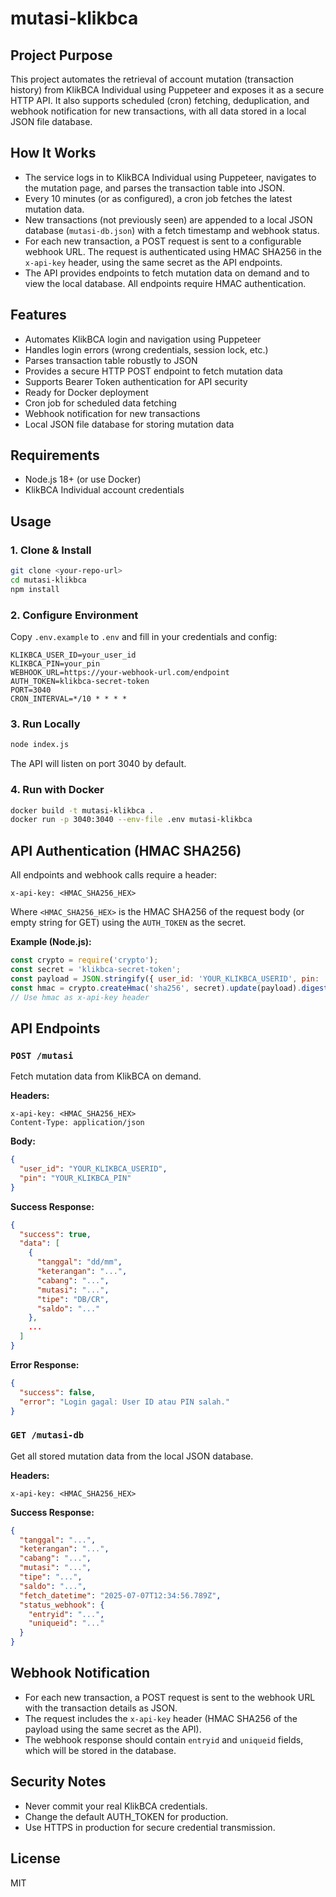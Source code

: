 # mutasi-klikbca

## Project Purpose
This project automates the retrieval of account mutation (transaction history) from KlikBCA Individual using Puppeteer and exposes it as a secure HTTP API. It also supports scheduled (cron) fetching, deduplication, and webhook notification for new transactions, with all data stored in a local JSON file database.

## How It Works
- The service logs in to KlikBCA Individual using Puppeteer, navigates to the mutation page, and parses the transaction table into JSON.
- Every 10 minutes (or as configured), a cron job fetches the latest mutation data.
- New transactions (not previously seen) are appended to a local JSON database (`mutasi-db.json`) with a fetch timestamp and webhook status.
- For each new transaction, a POST request is sent to a configurable webhook URL. The request is authenticated using HMAC SHA256 in the `x-api-key` header, using the same secret as the API endpoints.
- The API provides endpoints to fetch mutation data on demand and to view the local database. All endpoints require HMAC authentication.

## Features
- Automates KlikBCA login and navigation using Puppeteer
- Handles login errors (wrong credentials, session lock, etc.)
- Parses transaction table robustly to JSON
- Provides a secure HTTP POST endpoint to fetch mutation data
- Supports Bearer Token authentication for API security
- Ready for Docker deployment
- Cron job for scheduled data fetching
- Webhook notification for new transactions
- Local JSON file database for storing mutation data

## Requirements
- Node.js 18+ (or use Docker)
- KlikBCA Individual account credentials

## Usage

### 1. Clone & Install
```sh
git clone <your-repo-url>
cd mutasi-klikbca
npm install
```

### 2. Configure Environment
Copy `.env.example` to `.env` and fill in your credentials and config:
```
KLIKBCA_USER_ID=your_user_id
KLIKBCA_PIN=your_pin
WEBHOOK_URL=https://your-webhook-url.com/endpoint
AUTH_TOKEN=klikbca-secret-token
PORT=3040
CRON_INTERVAL=*/10 * * * *
```

### 3. Run Locally
```sh
node index.js
```
The API will listen on port 3040 by default.

### 4. Run with Docker
```sh
docker build -t mutasi-klikbca .
docker run -p 3040:3040 --env-file .env mutasi-klikbca
```

## API Authentication (HMAC SHA256)
All endpoints and webhook calls require a header:
```
x-api-key: <HMAC_SHA256_HEX>
```
Where `<HMAC_SHA256_HEX>` is the HMAC SHA256 of the request body (or empty string for GET) using the `AUTH_TOKEN` as the secret.

**Example (Node.js):**
```js
const crypto = require('crypto');
const secret = 'klikbca-secret-token';
const payload = JSON.stringify({ user_id: 'YOUR_KLIKBCA_USERID', pin: 'YOUR_KLIKBCA_PIN' });
const hmac = crypto.createHmac('sha256', secret).update(payload).digest('hex');
// Use hmac as x-api-key header
```

## API Endpoints

### `POST /mutasi`
Fetch mutation data from KlikBCA on demand.

**Headers:**
```
x-api-key: <HMAC_SHA256_HEX>
Content-Type: application/json
```
**Body:**
```json
{
  "user_id": "YOUR_KLIKBCA_USERID",
  "pin": "YOUR_KLIKBCA_PIN"
}
```
**Success Response:**
```json
{
  "success": true,
  "data": [
    {
      "tanggal": "dd/mm",
      "keterangan": "...",
      "cabang": "...",
      "mutasi": "...",
      "tipe": "DB/CR",
      "saldo": "..."
    },
    ...
  ]
}
```
**Error Response:**
```json
{
  "success": false,
  "error": "Login gagal: User ID atau PIN salah."
}
```

### `GET /mutasi-db`
Get all stored mutation data from the local JSON database.

**Headers:**
```
x-api-key: <HMAC_SHA256_HEX>
```
**Success Response:**
```json
{
  "tanggal": "...",
  "keterangan": "...",
  "cabang": "...",
  "mutasi": "...",
  "tipe": "...",
  "saldo": "...",
  "fetch_datetime": "2025-07-07T12:34:56.789Z",
  "status_webhook": {
    "entryid": "...",
    "uniqueid": "..."
  }
}
```

## Webhook Notification
- For each new transaction, a POST request is sent to the webhook URL with the transaction details as JSON.
- The request includes the `x-api-key` header (HMAC SHA256 of the payload using the same secret as the API).
- The webhook response should contain `entryid` and `uniqueid` fields, which will be stored in the database.

## Security Notes
- Never commit your real KlikBCA credentials.
- Change the default AUTH_TOKEN for production.
- Use HTTPS in production for secure credential transmission.

## License
MIT
